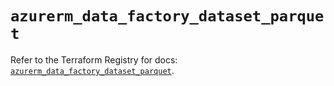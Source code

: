 # `azurerm_data_factory_dataset_parquet`

Refer to the Terraform Registry for docs: [`azurerm_data_factory_dataset_parquet`](https://registry.terraform.io/providers/hashicorp/azurerm/4.5.0/docs/resources/data_factory_dataset_parquet).
